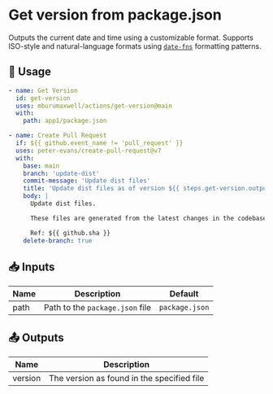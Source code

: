 # Get version from package.json

Outputs the current date and time using a customizable format. Supports ISO-style and natural-language formats using [`date-fns`](https://date-fns.org/) formatting patterns.

## 🚀 Usage

```yaml
- name: Get Version
  id: get-version
  uses: mburumaxwell/actions/get-version@main
  with:
    path: app1/package.json

- name: Create Pull Request
  if: ${{ github.event_name != 'pull_request' }}
  uses: peter-evans/create-pull-request@v7
  with:
    base: main
    branch: 'update-dist'
    commit-message: 'Update dist files'
    title: 'Update dist files as of version ${{ steps.get-version.outputs.version }}'
    body: |
      Update dist files.

      These files are generated from the latest changes in the codebase.

      Ref: ${{ github.sha }}
    delete-branch: true
```

## 📥 Inputs

| Name | Description                     | Default        |
| ---- | ------------------------------- | -------------- |
| path | Path to the `package.json` file | `package.json` |

## 📤 Outputs

| Name    | Description                                |
| ------- | ------------------------------------------ |
| version | The version as found in the specified file |
